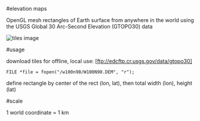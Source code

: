 #elevation maps

OpenGL mesh rectangles of Earth surface from anywhere in the world using the USGS Global 30 Arc-Second Elevation (GTOPO30) data

![tiles image](https://lta.cr.usgs.gov/sites/default/files/tiles.gif)

#usage

download tiles for offline, local use: [ftp://edcftp.cr.usgs.gov/data/gtopo30]

`FILE *file = fopen("/w100n90/W100N90.DEM", "r");`

define rectangle by center of the rect (lon, lat), then total width (lon), height (lat)

#scale

1 world coordinate = 1 km